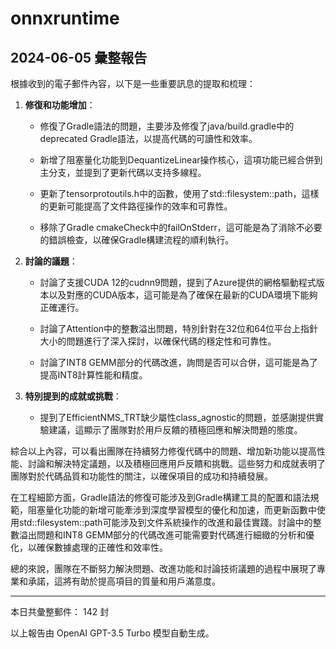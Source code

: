 # onnxruntime

## 2024-06-05 彙整報告

根據收到的電子郵件內容，以下是一些重要訊息的提取和梳理：



1. **修復和功能增加**：

   - 修復了Gradle語法的問題，主要涉及修復了java/build.gradle中的deprecated Gradle語法，以提高代碼的可讀性和效率。

   - 新增了阻塞量化功能到DequantizeLinear操作核心，這項功能已經合併到主分支，並提到了更新代碼以支持多線程。

   - 更新了tensorprotoutils.h中的函數，使用了std::filesystem::path，這樣的更新可能提高了文件路徑操作的效率和可靠性。

   - 移除了Gradle cmakeCheck中的failOnStderr，這可能是為了消除不必要的錯誤檢查，以確保Gradle構建流程的順利執行。



2. **討論的議題**：

   - 討論了支援CUDA 12的cudnn9問題，提到了Azure提供的網格驅動程式版本以及對應的CUDA版本，這可能是為了確保在最新的CUDA環境下能夠正確運行。

   - 討論了Attention中的整數溢出問題，特別針對在32位和64位平台上指針大小的問題進行了深入探討，以確保代碼的穩定性和可靠性。

   - 討論了INT8 GEMM部分的代碼改進，詢問是否可以合併，這可能是為了提高INT8計算性能和精度。



3. **特別提到的成就或挑戰**：

   - 提到了EfficientNMS_TRT缺少屬性class_agnostic的問題，並感謝提供實驗建議，這顯示了團隊對於用戶反饋的積極回應和解決問題的態度。



綜合以上內容，可以看出團隊在持續努力修復代碼中的問題、增加新功能以提高性能、討論和解決特定議題，以及積極回應用戶反饋和挑戰。這些努力和成就表明了團隊對於代碼品質和功能性的關注，以確保項目的成功和持續發展。



在工程細節方面，Gradle語法的修復可能涉及到Gradle構建工具的配置和語法規範，阻塞量化功能的新增可能牽涉到深度學習模型的優化和加速，而更新函數中使用std::filesystem::path可能涉及到文件系統操作的改進和最佳實踐。討論中的整數溢出問題和INT8 GEMM部分的代碼改進可能需要對代碼進行細緻的分析和優化，以確保數據處理的正確性和效率性。



總的來說，團隊在不斷努力解決問題、改進功能和討論技術議題的過程中展現了專業和承諾，這將有助於提高項目的質量和用戶滿意度。



---



本日共彙整郵件： 142 封



以上報告由 OpenAI GPT-3.5 Turbo 模型自動生成。